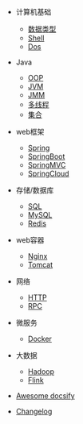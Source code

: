 - 计算机基础
  - [数据类型](subdir/quickstart.md)
  - [Shell](subdir/quickstart.md)
  - [Dos](subdir/themes.md)

- Java
  - [OOP](configuration.md)
  - [JVM](configuration.md)
  - [JMM](configuration.md)
  - [多线程](configuration.md)
  - [集合](configuration.md)
  
- web框架
  - [Spring](configuration.md)
  - [SpringBoot](configuration.md)
  - [SpringMVC](configuration.md)
  - [SpringCloud](configuration.md)

- 存储/数据库
  - [SQL](configuration.md)
  - [MySQL](configuration.md)
  - [Redis](configuration.md)

- web容器
  - [Nginx](configuration.md)
  - [Tomcat](configuration.md)
  
- 网络
  - [HTTP](configuration.md)
  - [RPC](configuration.md)
  
- 微服务
  - [Docker](configuration.md)
  
- 大数据
  - [Hadoop](configuration.md)
  - [Flink](configuration.md)

- [Awesome docsify](subdir/quickstart.md)
- [Changelog](subdir/quickstart.md)
